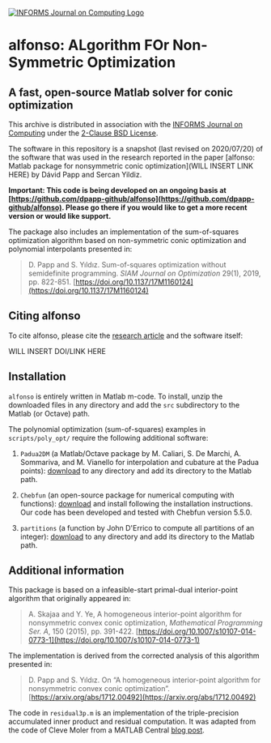 [![INFORMS Journal on Computing Logo](https://INFORMSJoC.github.io/logos/INFORMS_Journal_on_Computing_Header.jpg)](https://pubsonline.informs.org/journal/ijoc)

# alfonso: ALgorithm FOr Non-Symmetric Optimization

## A fast, open-source Matlab solver for conic optimization

This archive is distributed in association with the [INFORMS Journal on Computing](https://pubsonline.informs.org/journal/ijoc) under the [2-Clause BSD License](LICENSE).

The software in this repository is a snapshot (last revised on 2020/07/20) of the software that was used in the research reported in the paper [alfonso: Matlab package for nonsymmetric conic optimization](WILL INSERT LINK HERE) by Dávid Papp and Sercan Yildiz.

**Important: This code is being developed on an ongoing basis at [https://github.com/dpapp-github/alfonso](https://github.com/dpapp-github/alfonso). Please go there if you would like to get a more recent version or would like support.**

The package also includes an implementation of the sum-of-squares optimization algorithm based on non-symmetric conic optimization and polynomial interpolants presented in:

> D. Papp and S. Yıldız. Sum-of-squares optimization without semidefinite programming. *SIAM Journal on Optimization* 29(1), 2019, pp. 822-851. [https://doi.org/10.1137/17M1160124](https://doi.org/10.1137/17M1160124)

## Citing alfonso

To cite alfonso, please cite the [research article](https://doi.org/10.1287/ijoc.TBD) and the software itself:

WILL INSERT DOI/LINK HERE 

## Installation

`alfonso` is entirely written in Matlab m-code. To install, unzip the downloaded files in any directory and add the `src` subdirectory to the Matlab (or Octave) path.

The polynomial optimization (sum-of-squares) examples in `scripts/poly_opt/` require the following additional software:

1. `Padua2DM` (a Matlab/Octave package by M. Caliari, S. De Marchi, A. Sommariva, and M. Vianello for interpolation and
cubature at the Padua points): [download](http://profs.sci.univr.it/~caliari/software.htm) to any directory and add its directory to the Matlab path.

2. `Chebfun` (an open-source package for numerical computing with functions): [download](http://www.chebfun.org/download/) and install following the installation instructions.
Our code has been developed and tested with Chebfun version 5.5.0.

3. `partitions` (a function by John D'Errico to compute all partitions of an integer): [download](https://www.mathworks.com/matlabcentral/fileexchange/12009-partitions-of-an-integer) to any directory and add its directory to the Matlab path.

## Additional information

This package is based on a infeasible-start primal-dual interior-point algorithm that originally appeared in:

> A. Skajaa and Y. Ye, A homogeneous interior-point algorithm for nonsymmetric convex conic optimization, *Mathematical Programming Ser. A*, 150 (2015), pp. 391-422. [https://doi.org/10.1007/s10107-014-0773-1](https://doi.org/10.1007/s10107-014-0773-1)

The implementation is derived from the corrected analysis of this algorithm presented in:

> D. Papp and S. Yıldız. On “A homogeneous interior-point algorithm for nonsymmetric convex conic optimization”. [https://arxiv.org/abs/1712.00492](https://arxiv.org/abs/1712.00492)

The code in `residual3p.m` is an implementation of the triple-precision accumulated inner product and residual computation. It was adapted from the code of Cleve Moler from a MATLAB Central [blog post](
https://blogs.mathworks.com/cleve/2015/03/02/triple-precision-accumlated-inner-product/).
